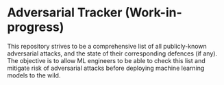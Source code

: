 # Adversarial Tracker (Work-in-progress)
This repository strives to be a comprehensive list of all publicly-known adversarial attacks, and the state of their corresponding defences (if any). The objective is to allow ML engineers to be able to check this list and mitigate risk of adversarial attacks before deploying machine learning models to the wild.
